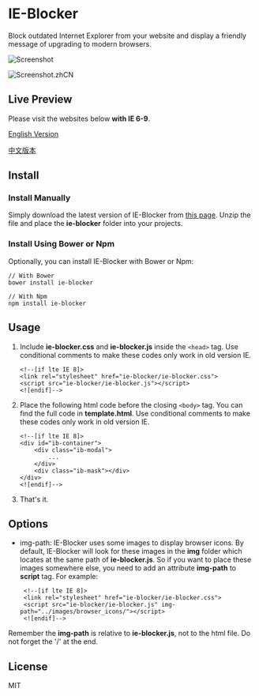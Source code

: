 # IE-Blocker
Block outdated Internet Explorer from your website and display a friendly message of upgrading to modern browsers.

![Screenshot][1]

![Screenshot.zhCN][2]

## Live Preview

Please visit the websites below **with IE 6-9**. 

[English Version][3]

[中文版本][4]

## Install

### Install Manually
Simply download the latest version of IE-Blocker from [this page][5]. Unzip the file and place the **ie-blocker** folder into your projects.

### Install Using Bower or Npm
Optionally, you can install IE-Blocker with Bower or Npm:

    // With Bower
    bower install ie-blocker
    
    // With Npm
    npm install ie-blocker

## Usage

 1. Include **ie-blocker.css** and **ie-blocker.js** inside the `<head>` tag. Use conditional comments to make these codes only work in old version IE.

        <!--[if lte IE 8]>
        <link rel="stylesheet" href="ie-blocker/ie-blocker.css">
        <script src="ie-blocker/ie-blocker.js"></script>
        <![endif]-->

 2. Place the following html code before the closing `<body>` tag. You can find the full code in **template.html**. Use conditional comments to make these codes only work in old version IE.

        <!--[if lte IE 8]>
        <div id="ib-container">
            <div class="ib-modal">
                ...
            </div>
            <div class="ib-mask"></div>
        </div>
        <![endif]-->
    
 3. That's it.

## Options

 - img-path:
IE-Blocker uses some images to display browser icons. By default, IE-Blocker will look for these images in the **img** folder which locates at the same path of **ie-blocker.js**.
So if you want to place these images somewhere else, you need to add an attribute **img-path** to **script** tag. For example:

        <!--[if lte IE 8]>
        <link rel="stylesheet" href="ie-blocker/ie-blocker.css">
        <script src="ie-blocker/ie-blocker.js" img-path="../images/browser_icons/"></script>
        <![endif]-->
Remember the **img-path** is relative to **ie-blocker.js**, not to the html file.
Do not forget the '/' at the end.

## License
MIT


  [1]: https://raw.githubusercontent.com/panteng/ie-blocker/master/screenshot.png
  [2]: https://raw.githubusercontent.com/panteng/ie-blocker/master/screenshot.zhCN.png
  [3]: http://panteng.me/demos/ie-blocker/demo.html
  [4]: http://panteng.me/demos/ie-blocker/demo.zhCN.html
  [5]: https://github.com/panteng/ie-blocker/releases
